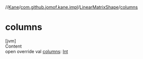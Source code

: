 //[Kane](../../index.md)/[com.github.jomof.kane.impl](../index.md)/[LinearMatrixShape](index.md)/[columns](columns.md)



# columns  
[jvm]  
Content  
open override val [columns](columns.md): [Int](https://kotlinlang.org/api/latest/jvm/stdlib/kotlin/-int/index.html)  



